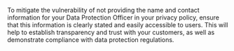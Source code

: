 To mitigate the vulnerability of not providing the name and contact information for your Data Protection Officer in your privacy policy, ensure that this information is clearly stated and easily accessible to users. This will help to establish transparency and trust with your customers, as well as demonstrate compliance with data protection regulations.